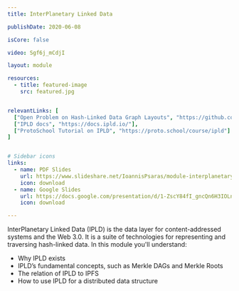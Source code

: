 ```yaml
---
title: InterPlanetary Linked Data

publishDate: 2020-06-08

isCore: false

video: Sgf6j_mCdjI

layout: module

resources:
  - title: featured-image
    src: featured.jpg


relevantLinks: [
  ["Open Problem on Hash-Linked Data Graph Layouts", "https://github.com/protocol/ResNetLab/blob/master/OPEN_PROBLEMS/HASH_LINKED_DATA_GRAPH_LAYOUTS.md"],
  ["IPLD docs", "https://docs.ipld.io/"],
  ["ProtoSchool Tutorial on IPLD", "https://proto.school/course/ipld"]
]


# Sidebar icons
links:
  - name: PDF Slides
    url: https://www.slideshare.net/IoannisPsaras/module-interplanetary-linked-data-ipld
    icon: download
  - name: Google Slides
    url: https://docs.google.com/presentation/d/1-ZscY84fI_gncQn6H3IOLnL8Icr06a9aun8dgvKUGtM/edit?usp=sharing
    icon: download

---
```


InterPlanetary Linked Data (IPLD) is the data layer for content-addressed systems and the Web 3.0. It is a suite of technologies for representing and traversing hash-linked data. In this module you'll understand:

  - Why IPLD exists
  - IPLD’s fundamental concepts, such as Merkle DAGs and Merkle Roots
  - The relation of IPLD to IPFS
  - How to use IPLD for a distributed data structure

<!--more-->
